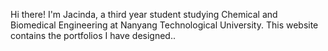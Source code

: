 Hi there! I'm Jacinda, a third year student studying Chemical and Biomedical Engineering at Nanyang Technological University. 
This website contains the portfolios I have designed..
